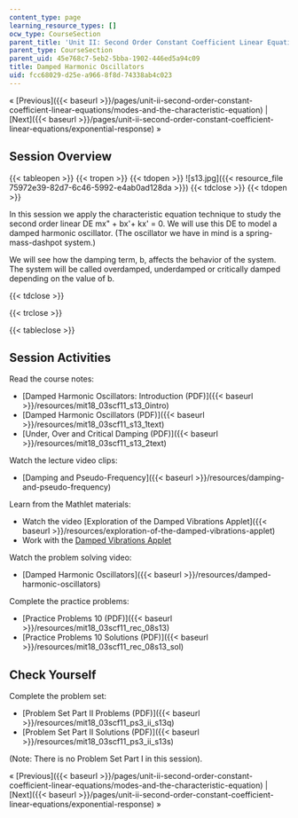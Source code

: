 ```yaml
---
content_type: page
learning_resource_types: []
ocw_type: CourseSection
parent_title: 'Unit II: Second Order Constant Coefficient Linear Equations'
parent_type: CourseSection
parent_uid: 45e768c7-5eb2-5bba-1902-446ed5a94c09
title: Damped Harmonic Oscillators
uid: fcc68029-d25e-a966-8f8d-74338ab4c023
---
```


« [Previous]({{< baseurl >}}/pages/unit-ii-second-order-constant-coefficient-linear-equations/modes-and-the-characteristic-equation) | [Next]({{< baseurl >}}/pages/unit-ii-second-order-constant-coefficient-linear-equations/exponential-response) »

Session Overview
----------------

{{< tableopen >}}
{{< tropen >}}
{{< tdopen >}}
![s13.jpg]({{< resource_file 75972e39-82d7-6c46-5992-e4ab0ad128da >}})
{{< tdclose >}}
{{< tdopen >}}


In this session we apply the characteristic equation technique to study the second order linear DE mx" + bx'+ kx' = 0. We will use this DE to model a damped harmonic oscillator. (The oscillator we have in mind is a spring-mass-dashpot system.)

We will see how the damping term, b, affects the behavior of the system. The system will be called overdamped, underdamped or critically damped depending on the value of b.


{{< tdclose >}}

{{< trclose >}}

{{< tableclose >}}

Session Activities
------------------

Read the course notes:

*   [Damped Harmonic Oscillators: Introduction (PDF)]({{< baseurl >}}/resources/mit18_03scf11_s13_0intro)
*   [Damped Harmonic Oscillators (PDF)]({{< baseurl >}}/resources/mit18_03scf11_s13_1text)
*   [Under, Over and Critical Damping (PDF)]({{< baseurl >}}/resources/mit18_03scf11_s13_2text)

Watch the lecture video clips:

*   [Damping and Pseudo-Frequency]({{< baseurl >}}/resources/damping-and-pseudo-frequency)

Learn from the Mathlet materials:

*   Watch the video [Exploration of the Damped Vibrations Applet]({{< baseurl >}}/resources/exploration-of-the-damped-vibrations-applet)
*   Work with the [Damped Vibrations Applet](/ans7870/18/18.03SC/dampedVibrations.html "Open in a new window.")

Watch the problem solving video:

*   [Damped Harmonic Oscillators]({{< baseurl >}}/resources/damped-harmonic-oscillators)

Complete the practice problems:

*   [Practice Problems 10 (PDF)]({{< baseurl >}}/resources/mit18_03scf11_rec_08s13)
*   [Practice Problems 10 Solutions (PDF)]({{< baseurl >}}/resources/mit18_03scf11_rec_08s13_sol)

Check Yourself
--------------

Complete the problem set:

*   [Problem Set Part II Problems (PDF)]({{< baseurl >}}/resources/mit18_03scf11_ps3_ii_s13q)
*   [Problem Set Part II Solutions (PDF)]({{< baseurl >}}/resources/mit18_03scf11_ps3_ii_s13s)

(Note: There is no Problem Set Part I in this session).

« [Previous]({{< baseurl >}}/pages/unit-ii-second-order-constant-coefficient-linear-equations/modes-and-the-characteristic-equation) | [Next]({{< baseurl >}}/pages/unit-ii-second-order-constant-coefficient-linear-equations/exponential-response) »